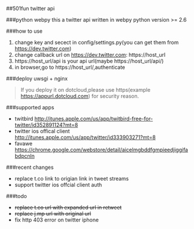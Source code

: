 ##501fun twitter api

###python webpy
this a twitter api written in webpy
python version >= 2.6

###how to use
1. change key and secect in config/settings.py(you can get them from <https://dev.twitter.com>)
2. change callback url on <https://dev.twitter.com>: https://host_url
3. https://host_url/api is your api url(maybe https://host_url/api/)
4. in browser,go to https://host_url/,authenticate

###deploy uwsgi + nginx
> If you deploy it on dotcloud,please use https(example https://appurl.dotcloud.com) for security reason. 

###supported apps

+ twitbird <http://itunes.apple.com/us/app/twitbird-free-for-twitter/id352891124?mt=8>
+ twitter ios offical client <http://itunes.apple.com/us/app/twitter/id333903271?mt=8>
+ favawe <https://chrome.google.com/webstore/detail/aicelmgbddfgmpieedjiggifabdpcnln>


###recent changes
+ replace t.co link to origian link in tweet streams
+ support twitter ios offcial client auth

###todo
+ <del>replace t.co url with expanded url in retweet</del>
+ <del>replace j.mp url with original url</del>
+ fix http 403 error on twitter iphone
